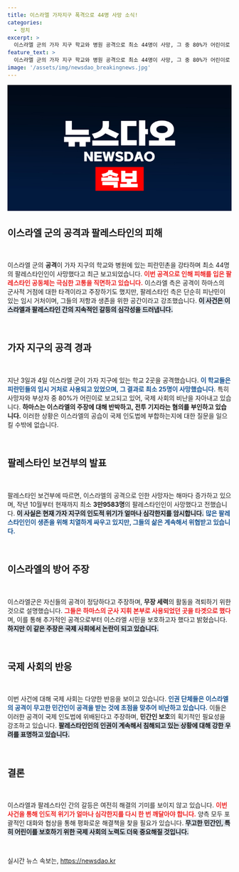 ```yaml
---
title: 이스라엘 가자지구 폭격으로 44명 사망 소식!
categories:
  - 정치
excerpt: >
  이스라엘 군의 가자 지구 학교와 병원 공격으로 최소 44명이 사망, 그 중 80%가 어린이로 추정된다. 이스라엘은 목표가 하마스라 주장하지만, 팔레스타인은 피란민을 겨냥한 폭격이라고 반발. 그 충격적인 실태를 확인해 보세요!
feature_text: >
  이스라엘 군의 가자 지구 학교와 병원 공격으로 최소 44명이 사망, 그 중 80%가 어린이로 추정된다. 이스라엘은 목표가 하마스라 주장하지만, 팔레스타인은 피란민을 겨냥한 폭격이라고 반발. 그 충격적인 실태를 확인해 보세요!
image: '/assets/img/newsdao_breakingnews.jpg'
---
```


<p><img src="/assets/img/newsdao_breakingnews.jpg" alt="bookingtag 속보" /></p>

<h2 data-ke-size="size26">이스라엘 군의 공격과 팔레스타인의 피해</h2>

<p data-ke-size="size16">&nbsp;</p>

<p>이스라엘 군의 <b>공격</b>이 가자 지구의 학교와 병원에 있는 피란민촌을 강타하며 최소 44명의 팔레스타인인이 사망했다고 최근 보고되었습니다. <b><span style="color: #ee2323;">이번 공격으로 인해 피해를 입은 팔레스타인 공동체는 극심한 고통을 직면하고 있습니다.</span></b> 이스라엘 측은 공격이 하마스의 군사적 거점에 대한 타격이라고 주장하기도 했지만, 팔레스타인 측은 단순히 피난민이 있는 임시 거처이며, 그들의 저항과 생존을 위한 공간이라고 강조했습니다. <b><span style="background-color: #21538527;">이 사건은 이스라엘과 팔레스타인 간의 지속적인 갈등의 심각성을 드러냅니다.</span></b></p>

<p data-ke-size="size16">&nbsp;</p>

<h2 data-ke-size="size26">가자 지구의 공격 경과</h2>

<p data-ke-size="size16">&nbsp;</p>

<p>지난 3일과 4일 이스라엘 군이 가자 지구에 있는 학교 2곳을 공격했습니다. <b><span style="color: #1a5490;">이 학교들은 피란민들의 임시 거처로 사용되고 있었으며, 그 결과로 최소 25명이 사망했습니다.</span></b> 특히 사망자와 부상자 중 80%가 어린이로 보고되고 있어, 국제 사회의 비난을 자아내고 있습니다. <b><span style="ee2323;">하마스는 이스라엘의 주장에 대해 반박하고, 전투 기지라는 혐의를 부인하고 있습니다.</span></b> 이러한 상황은 이스라엘의 공습이 국제 인도법에 부합하는지에 대한 질문을 일으킬 수밖에 없습니다.</p>

<p data-ke-size="size16">&nbsp;</p>

<h2 data-ke-size="size26">팔레스타인 보건부의 발표</h2>

<p data-ke-size="size16">&nbsp;</p>

<p>팔레스타인 보건부에 따르면, 이스라엘의 공격으로 인한 사망자는 해마다 증가하고 있으며, 작년 10월부터 현재까지 최소 <b>3만9583명</b>의 팔레스타인인이 사망했다고 전했습니다. <b><span style="background-color: #21538527;">이 사실은 현재 가자 지구의 인도적 위기가 얼마나 심각한지를 암시합니다.</span></b> <b><span style="color: #1a5490;">많은 팔레스타인인이 생존을 위해 치열하게 싸우고 있지만, 그들의 삶은 계속해서 위협받고 있습니다.</span></b></p>

<p data-ke-size="size16">&nbsp;</p>

<h2 data-ke-size="size26">이스라엘의 방어 주장</h2>

<p data-ke-size="size16">&nbsp;</p>

<p>이스라엘군은 자신들의 공격이 정당하다고 주장하며, <b>무장 세력</b>의 활동을 격퇴하기 위한 것으로 설명했습니다. <b><span style="color: #ee2323;">그들은 하마스의 군사 지휘 본부로 사용되었던 곳을 타겟으로 했다</span></b>며, 이를 통해 추가적인 공격으로부터 이스라엘 시민을 보호하고자 했다고 밝혔습니다. <b><span style="background-color: #21538527;">하지만 이 같은 주장은 국제 사회에서 논란이 되고 있습니다.</span></b></p>

<p data-ke-size="size16">&nbsp;</p>

<h2 data-ke-size="size26">국제 사회의 반응</h2>

<p data-ke-size="size16">&nbsp;</p>

<p>이번 사건에 대해 국제 사회는 다양한 반응을 보이고 있습니다. <b><span style="color: #1a5490;">인권 단체들은 이스라엘의 공격이 무고한 민간인이 공격을 받는 것에 초점을 맞추어 비난하고 있습니다.</span></b> 이들은 이러한 공격이 국제 인도법에 위배된다고 주장하며, <b>민간인 보호</b>의 획기적인 필요성을 강조하고 있습니다. <b><span style="background-color: #21538527;">팔레스타인인의 인권이 계속해서 침해되고 있는 상황에 대해 강한 우려를 표명하고 있습니다.</span></b></p>

<p data-ke-size="size16">&nbsp;</p>

<h2 data-ke-size="size26">결론</h2>

<p data-ke-size="size16">&nbsp;</p>

<p>이스라엘과 팔레스타인 간의 갈등은 여전히 해결의 기미를 보이지 않고 있습니다. <b><span style="color: #ee2323;">이번 사건을 통해 인도적 위기가 얼마나 심각한지를 다시 한 번 깨달아야 합니다.</span></b> 양측 모두 포괄적인 대화와 협상을 통해 평화로운 해결책을 찾을 필요가 있습니다. <b><span style="background-color: #21538527;">무고한 민간인, 특히 어린이를 보호하기 위한 국제 사회의 노력도 더욱 중요해질 것입니다.</span></b> </p>

<p data-ke-size="size16">&nbsp;</p>
실시간 뉴스 속보는, <a href="https://newsdao.kr" rel="dofollow">https://newsdao.kr</a>


